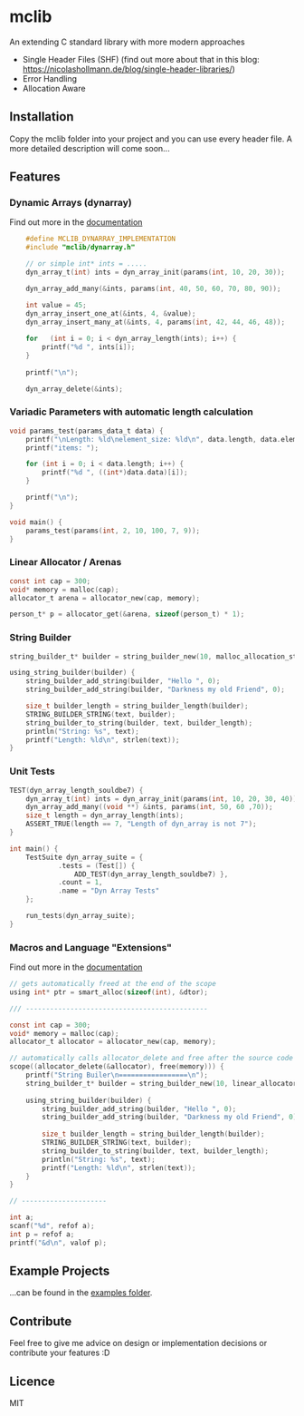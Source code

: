 # mclib

An extending C standard library with more modern approaches

* Single Header Files (SHF) (find out more about that in this blog: https://nicolashollmann.de/blog/single-header-libraries/)
* Error Handling
* Allocation Aware

## Installation

Copy the mclib folder into your project and you can use every header file.
A more detailed description will come soon...

## Features

### Dynamic Arrays (dynarray)

Find out more in the [documentation](docs/DynamicArray.md)

```c
    #define MCLIB_DYNARRAY_IMPLEMENTATION
    #include "mclib/dynarray.h"

    // or simple int* ints = .....
    dyn_array_t(int) ints = dyn_array_init(params(int, 10, 20, 30));

    dyn_array_add_many(&ints, params(int, 40, 50, 60, 70, 80, 90));

    int value = 45;
    dyn_array_insert_one_at(&ints, 4, &value);
    dyn_array_insert_many_at(&ints, 4, params(int, 42, 44, 46, 48));
    
    for   (int i = 0; i < dyn_array_length(ints); i++) {
        printf("%d ", ints[i]);
    }
    
    printf("\n");

    dyn_array_delete(&ints);
```

### Variadic Parameters with automatic length calculation

```c
void params_test(params_data_t data) {
    printf("\nLength: %ld\nelement_size: %ld\n", data.length, data.element_size);
    printf("items: ");

    for (int i = 0; i < data.length; i++) {
        printf("%d ", ((int*)data.data)[i]);
    }

    printf("\n");
}

void main() {
    params_test(params(int, 2, 10, 100, 7, 9));
}
```

### Linear Allocator / Arenas

```c
const int cap = 300;
void* memory = malloc(cap);
allocator_t arena = allocator_new(cap, memory);

person_t* p = allocator_get(&arena, sizeof(person_t) * 1);
```

### String Builder

```c
string_builder_t* builder = string_builder_new(10, malloc_allocation_strategy());

using_string_builder(builder) {
    string_builder_add_string(builder, "Hello ", 0);
    string_builder_add_string(builder, "Darkness my old Friend", 0);

    size_t builder_length = string_builder_length(builder);
    STRING_BUILDER_STRING(text, builder);
    string_builder_to_string(builder, text, builder_length);
    println("String: %s", text);
    printf("Length: %ld\n", strlen(text));
}
```

### Unit Tests

```c
TEST(dyn_array_length_souldbe7) {
    dyn_array_t(int) ints = dyn_array_init(params(int, 10, 20, 30, 40));
    dyn_array_add_many((void **) &ints, params(int, 50, 60 ,70));
    size_t length = dyn_array_length(ints);
    ASSERT_TRUE(length == 7, "Length of dyn_array is not 7");
}

int main() {
    TestSuite dyn_array_suite = {
            .tests = (Test[]) {
                ADD_TEST(dyn_array_length_souldbe7) },
            .count = 1,
            .name = "Dyn Array Tests"
    };

    run_tests(dyn_array_suite);
}
```

### Macros and Language "Extensions"

Find out more in the [documentation](docs/Macros.md)

```c
// gets automatically freed at the end of the scope
using int* ptr = smart_alloc(sizeof(int), &dtor);

/// ---------------------------------------------

const int cap = 300;
void* memory = malloc(cap);
allocator_t allocator = allocator_new(cap, memory);

// automatically calls allocator_delete and free after the source code inside scope has executed
scope((allocator_delete(&allocator), free(memory))) {
    printf("String Builer\n=================\n");
    string_builder_t* builder = string_builder_new(10, linear_allocator_allocation_strategy(&allocator));
    
    using_string_builder(builder) {
        string_builder_add_string(builder, "Hello ", 0);
        string_builder_add_string(builder, "Darkness my old Friend", 0);
        
        size_t builder_length = string_builder_length(builder);
        STRING_BUILDER_STRING(text, builder);
        string_builder_to_string(builder, text, builder_length);
        println("String: %s", text);
        printf("Length: %ld\n", strlen(text));
    }
}

// ---------------------

int a;
scanf("%d", refof a);
int p = refof a;
printf("&d\n", valof p);
```

## Example Projects

...can be found in the [examples folder](examples).

## Contribute

Feel free to give me advice on design or implementation decisions or contribute your features :D

## Licence

MIT